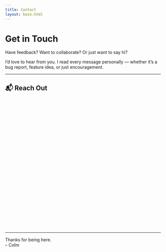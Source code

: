 ```yaml
---
title: Contact
layout: base.html
---
```


# Get in Touch

Have feedback? Want to collaborate? Or just want to say hi?

I’d love to hear from you. I read every message personally — whether it’s a bug report, feature idea, or just encouragement.

---

## 📬 Reach Out

<iframe data-tally-src="https://tally.so/embed/npzEkV?alignLeft=1&hideTitle=1&transparentBackground=1&dynamicHeight=1" loading="lazy" width="100%" height="416" frameborder="0" marginheight="0" marginwidth="0" title="Get in Touch"></iframe>

<script>
  var d=document,w="https://tally.so/widgets/embed.js",v=function(){
    "undefined"!=typeof Tally?Tally.loadEmbeds():
    d.querySelectorAll("iframe[data-tally-src]:not([src])")
      .forEach(function(e){e.src=e.dataset.tallySrc})
  };
  if("undefined"!=typeof Tally)v();
  else if(d.querySelector('script[src="'+w+'"]')==null){
    var s=d.createElement("script");
    s.src=w;
    s.onload=v;
    s.onerror=v;
    d.body.appendChild(s);
  }
</script>

---

Thanks for being here.  
– Colm
